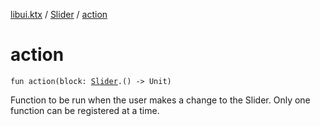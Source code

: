 [libui.ktx](../README.md) / [Slider](README.md) / [action](action.md)

# action

`fun action(block: `[`Slider`](README.md)`.() -> Unit)`

Function to be run when the user makes a change to the Slider. Only one function can be registered at a time.
